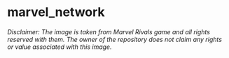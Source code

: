 # marvel_network





###### Disclaimer: The image is taken from Marvel Rivals game and all rights reserved with them. The owner of the repository does not claim any rights or value associated with this image.
